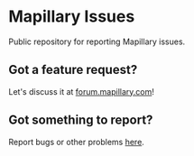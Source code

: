 Mapillary Issues
================
Public repository for reporting Mapillary issues.

## Got a feature request?
Let's discuss it at [forum.mapillary.com](http://forum.mapillary.com)!


## Got something to report?
Report bugs or other problems [here](https://github.com/mapillary/mapillary_issues/issues "Issues").
